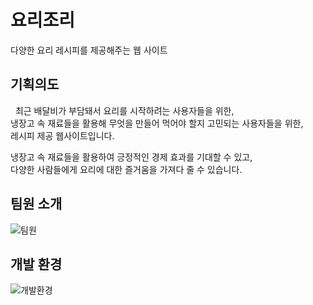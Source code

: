 # 요리조리
다양한 요리 레시피를 제공해주는 웹 사이트
## 기획의도

&nbsp; 최근 배달비가 부담돼서 요리를 시작하려는 사용자들을 위한, <br>
냉장고 속 재료들을 활용해 무엇을 만들어 먹어야 할지 고민되는 사용자들을 위한,<br>
레시피 제공 웹사이트입니다. <br>

냉장고 속 재료들을 활용하여 긍정적인 경제 효과를 기대할 수 있고, <br>
다양한 사람들에게 요리에 대한 즐거움을 가져다 줄 수 있습니다.

## 팀원 소개
![팀원](https://user-images.githubusercontent.com/67787525/186371668-33350610-8fc2-4e3f-a9a9-f45aebb81eda.png)

## 개발 환경
![개발환경](https://user-images.githubusercontent.com/67787525/186371325-2330c28c-43f2-44e4-9bb8-ce43e2261bf6.png)

